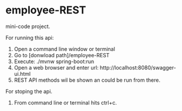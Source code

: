 # employee-REST
mini-code project.

For running this api:
1. Open a command line window or terminal
2. Go to [donwload path]/employee-REST
3. Execute:
    ./mvnw spring-boot:run
4. Open a web browser and enter url:
    http://localhost:8080/swagger-ui.html
5. REST API methods wil be shown an could be run from there.

For stoping the api.
1. From command line or terminal hits ctrl+c.
